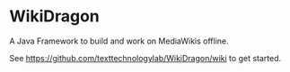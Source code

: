 # WikiDragon
A Java Framework to build and work on MediaWikis offline.

See https://github.com/texttechnologylab/WikiDragon/wiki to get started.
